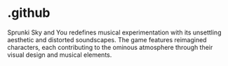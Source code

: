 # .github
Sprunki Sky and You redefines musical experimentation with its unsettling aesthetic and distorted soundscapes. The game features reimagined characters, each contributing to the ominous atmosphere through their visual design and musical elements.
